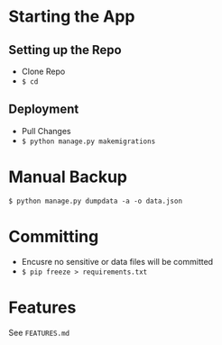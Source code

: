 # Starting the App
## Setting up the Repo
* Clone Repo
* `$ cd`

## Deployment
* Pull Changes
* `$ python manage.py makemigrations`

# Manual Backup
`$ python manage.py dumpdata -a -o data.json`

# Committing
* Encusre no sensitive or data files will be committed
* `$ pip freeze > requirements.txt`

# Features
See `FEATURES.md`

